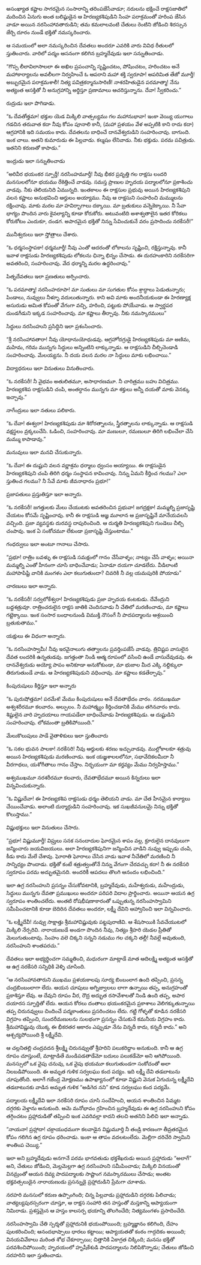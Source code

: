 ﻿అసంఖ్యాత కష్టాల సాగరమైన సంసారాన్ని తరింపజేసేవాడూ; నరులను భక్షించే రాక్షసజాతిలో మదించిన ఏనుగు అంత బలిష్ఠుడైన ఆ హిరణ్యకశిపుడిని సింహ పరాక్రమంతో హరింప జేసిన వాడూ అయిన నరసింహావతారుడిని; తమ కమలాలవంటి చేతులు రెంటిని జోడించి శిరస్సున జేర్చి దూరం నుండే భక్తితో నమస్కరించారు. 

ఆ సమయంలో అలా నమస్కరించిన దేవతలు అందరూ ఎవరికి వారు వివిధ రీతులలో స్తుతించారు. వారిలో పద్మం ఆసనంగా కలిగిన బ్రహ్మదేవుడు ఇలా సన్నుతించాడు. 

“గొప్ప లీలావిలాసాలలా ఈ అఖిల ప్రపంచాన్ని సృష్టించటం, పోషించటం, హరించటం అనే మహాకార్యాలను అవలీలగా నిర్వహించే ఓ ఆపరాని మహా శక్తి స్వరూపా! అపరిమిత తేజో మూర్తీ! అబ్బురమైన పరాక్రమశాలీ! నిత్య పవిత్రకర్మానుసారిణీ! నాశరహితుడైన పరమాత్మా! నేను అత్యంత ఆసక్తితో నీ అనుగ్రహాన్ని అర్థిస్తూ ప్రణామాలు ఆచరిస్తున్నాను. దేవా! స్వీకరించు.” 

రుద్రుడు ఇలా పొగిడాడు. 

“ఓ దేవతోత్తమా! భక్తుల యెడ మిక్కిలి వాత్సల్యము గల మహానుభావా! ఇంకా వెయ్యి యుగాలు గడచిన తరువాత కదా నీవు కోపం పూనాలి కానీ, (మహా ప్రళయం వేళ అప్పటికి కాని రాదు కదా) ఆగ్రహానికి ఇది సమయం కాదు. దేవతలను బాధించే దానవేశ్వరుడిని సంహరించావు. బాగుంది. ఇంక చాలు. అతని కుమారుడు ఈ పిల్లవాడు. కల్మషం లేనివాడు. నీకు భక్తుడు. పరమ పవిత్రుడు. ఇతనిని కరుణతో కాపాడు.” 

ఇంద్రుడు ఇలా సన్నుతించాడు 

“అరివీర భయంకర స్పూర్తీ! నరసింహమూర్తీ! నీవు భీకర ప్రవృత్తి గల రాక్షసు లందరి మనసులలోనూ భయము రేకెత్తించే వాడవు. సమస్త ప్రాణుల హృదయ పద్మాలలోనూ ప్రకాశించు వాడవు. నీకు తెలియనిది ఏమున్నది. ఇంతకాలం ఈ రాక్షసుల ప్రభువు అయిన హిరణ్యకశిపుని వలన కష్టాలు అనుభవించి ఆర్తులం అయ్యాము. నీవు ఆ రాక్షసుని సంహరించి మమ్ములను రక్షించావు. మాకు మరల మా హవిర్భాగాలు దక్కాయి. మా బ్రతుకులు వన్నెకెక్కాయి. నీ సేవా భాగ్యం పొందిన వారు కైవల్యాన్ని కూడా కోరుకోరు. అటువంటిది అశాశ్వతాలైన ఇతర కోరికలు కోరుకోటం ఎందుకూ, దండగ. అపారమైన భక్తితో నిన్ను సేవించుకునే వరం ప్రసాదించు నరకేసరీ!” 

మునీశ్వరులు ఇలా స్తోత్రాలు చేశారు. 

“ఓ ధర్మసంస్థాపకా! ధర్మమూర్తీ! నీవు ఎంతో ఆదరంతో లోకాలను సృష్టించి, రక్షిస్తున్నావు. కానీ ఇవాళ రాక్షసుడు హిరణ్యకశిపుడు లోకలను ఛిన్నా భిన్నం చేసాడు. ఈ దురహంకారిని నరకేసరిగా అవతరించి, సంహరించావు. వేద ధర్మాన్ని మరల ఉద్ధరించావు.” 

పితృదేవతలు ఇలా ప్రణతులు అర్పించారు. 

“ఓ పరమాత్మా! నరసింహరూపా! మా సుతులు మా సుగతుల కోసం శ్రాద్ధాలు పెడుతున్నారు; పిండాలు, నువ్వులు నీళ్ళూ వదులుతున్నారు. కాని అవి మాకు అందనీయకుండా ఈ హిరణ్యాక్ష అసురుడు అమిత కోపంతో వేగంగా వచ్చి, హరించి, పట్టుకు పోయేవాడు. ఆ స్వార్థపర దుండగీడుని ఇక్కడ సంహరించావు. మా కష్టాలు తీర్చావు. నీకు నమస్కారములు” 

సిద్ధులు నరసింహుని ప్రసిద్ధిని ఇలా ప్రశంసించారు. 

“శ్రీ నరసింహావతారా! నీవు యోధానుయోధుడవు. ఆగ్రహోదగ్రుడై హిరణ్యకశిపుడు మా అణిమ, మహిమ, గరిమ మున్నగు సిద్ధులు అన్నింటిని లాక్కున్నాడు. ఆ రాక్షసుడిని చీల్చిచెండాడి సంహరించావు. మేలయ్యను. నీ దయ వలన మరల నా సిద్ధులు మాకు లభించాయి.” 

విద్యాధరులు ఇలా వినుతులు వినుతించారు. 

“ఓ నరకేసరీ! నీ వైభవం అతులితమూ, అసాధారణమూ. నీ చారిత్రము బహు విచిత్రము. హిరణ్యకశిప రాక్షసుడిని చంపి, అంతర్ధానం మున్నగు మా శక్తులు అన్నీ దయతో మాకు వెనక్కు ఇచ్చావు.” 

నాగేంద్రులు ఇలా నతులు పలికారు. 

“ఓ దేవా! ఈశ్వరా! హిరణ్యకశిపుడు మా శిరోరత్నాలను, స్త్రీరత్నాలను లాక్కున్నాడు. ఆ రాక్షసుడి వక్షస్థలం వ్రక్కలుచేసి. ఓడించి, సంహరించావు. మా మణులూ, రమణులూ తిరిగి లభించేలా చేసి మమ్ము కాపాడావు.” 

మనువులు ఇలా మనవి చేసుకున్నారు. 

“ఓ దేవా! ఈ దుష్టుని వలన వర్ణాశ్రమ ధర్మాలు ధ్వంసం అయ్యాయి. ఈ రాక్షసుడైన హిరణ్యకశిపుని చంపి తిరిగి ధర్మం సంస్థాపన కావించావు. నిన్ను ఏమని కీర్తించ గలము? ఎలా స్తుతించ గలము? నీ సేవే మాకు జీవనాధారం ప్రభూ!” 

ప్రజాపతులు ప్రస్తుతిస్తూ ఇలా అన్నారు. 

“ఓ నరకేసరీ! జగత్తులకు మేలు చేయుటకు అవతరించిన ప్రభువా! జగద్రక్షకా! మమ్మల్ని ప్రజాసృష్టి చేయటం కోసమే సృష్టించావు. కానీ ఈ రాక్షసుడి ఆజ్ఞ మూలాన ఆ ప్రజాసృష్టినే మానేయవలసి వచ్చింది. ప్రజా వ్యవస్థకు దురవస్థ దాపురించింది. ఆ దుర్మతి హిరణ్యకశిపుని గుండెలు చీల్చి చంపావు. ఇంక ఏ సంకోచమూ లేకుండా ప్రజాసృష్టి చేస్తుంటాము.” 

గంధర్వులు ఇలా అంటూ గానాలు చేసారు. 

“ప్రభూ! రాత్రిం బవళ్ళు ఈ రాక్షసుడి సమక్షంలో గానం చేసేవాళ్ళం; నాట్యం చేసే వాళ్ళం; అయినా మమ్మల్ని ఎంతో హీనంగా చూసి బాధించేవాడు; ఏనాడూ దయగా చూడలేదు. వీడిలాంటి మహాపాపిష్టి వానికి మంగళం ఎలా కలుగుతుందా? చివరికి నీ వల్ల యమపురికి పోయాడు” 

చారణులు ఇలా అన్నారు. 

“ఓ నరకేసరీ! సర్వలోకేశ్వరా! హిరణ్యకశిపుడు ప్రజా హృదయ కంటకుడు. దేవేంద్రుని బద్దశత్రువూ. రాత్రించరులైన రాక్షస జాతికి చెందినవాడు నీ చేతిలో మరణించాడు, మా కష్టాలు గట్టెక్కాయి. ఇంక సంసార బంధాలనుండి విముక్తి నొసంగే నీ పాదపద్మాలను ఆశ్రయించి బ్రతుకుతాము.” 

యక్షులు ఈ విధంగా అన్నారు. 

“ఓ నరసింహస్వామీ! నీవు ఇరవైనాలుగు తత్వాలను ప్రవర్తింపజేసే వాడవు. త్రివిష్టప వాసులైన దేవత లందరికి ఉన్నతుడవు. జగత్తంతా నిండి ఆత్మ రూపంలో వసించి ఉండే వాసుదేవుడవు. ఈ దానవేశ్వరుడు అయ్యో పాపం అనికూడా అనుకోకుండా, మా భుజాల మీద ఎక్కి నల్దిక్కులా తిరుగుతుండే వాడు. ఆ హిరణ్యకశిపుడుని వధించావు. మా కష్టాలు కడతేర్చావు.” 

కింపురుషులు కీర్తిస్తూ ఇలా అన్నారు 

“ఓ పురుషోత్తమా! పరమేశ! మేము కింపురుషులు అనే దేవతాభేదం వారం. నరముఖమూ అశ్వశరీరమూ కలవారం. అల్పులం. నీ మహాత్మ్యం కీర్తించడానికి మేము తగినవారం కాదు. శిష్టులైన వారి హృదయాలు గాయపడేలా బాధించేవాడు హిరణ్యకశిపుడు. ఆ దుష్టుడిని సంహరించావు. లోకమంతా బ్రతికిపోయింది.” 

మేలుకొలుపులు పాడే వైతాళికులు ఇలా స్తుతించారు 

“ఓ సకల భువన పాలకా! నరకేసరి! నీవు ఆర్తులకు శరణు ఇచ్చువాడవు. ముల్లోకాలకూ శత్రువు అయిన హిరణ్యకశిపుడు మరణించాడు. ఇంక యజ్ఞశాలలలోనూ, సభావేదికలమీదా నీ వీరగాథలు, యశోగీతాలు గానం చేస్తాం. నిర్భయంగా మా కర్తవ్యం మేము నిర్వహిస్తాము.” 

అశ్వముఖమూ నరశరీరమూ కలవారు, దేవతాభేదమూ అయిన కిన్నరులు ఇలా విన్నవించుకున్నారు. 

“ఓ విష్ణుదేవా! ఈ హిరణ్యకశిప రాక్షసుడు ధర్మం తెలియని వాడు. మా చేత హీనమైన కార్యాలు చేయించేవాడు. అలాంటి దుర్మార్గుడిని సంహరించావు. ఇక సుఖజీవనులమై నిన్ను భక్తితో కొలుస్తాము.” 

విష్ణుభక్తులు ఇలా వినుతులు చేసారు. 

“ప్రభూ! విష్ణుమూర్తీ! విప్రులు సనక సనందాదుల ఘోరమైన శాపం వల్ల, క్రూరులైన దానవులుగా జన్మించారు జయవిజయులు. అలా హిరణ్యకశిపునిగా జన్మించిన వాడిని నువ్వు ఇప్పుడు చంపి, కీడు కాదు మేలే చేశావు. ఘోరాతి ఘోరాలు చేసిన వాడు ఇవాళ నీచేతిలో మరణించి నీ సాన్నిధ్యం పొందాడు. భక్తితో కంటే శత్రుత్వంతోనే నిన్ను వేగంగా చేరవచ్చు కదా! నీ ఈ నరకేసరి స్వరూపం పరమ అద్భుతమైనది. అందరికీ ఆపదలు తొలగి ఆనందం లభించింది.” 

ఇలా ఉగ్ర నరసింహుని ప్రసన్నం చేసుకోవటానికి, బ్రహ్మదేవుడు, మహేశ్వరుడు, మహేంద్రుడు, సిద్ధులు మున్నగు దేవతా ప్రముఖులు అందరూ పరిపరి విదాల ప్రార్థించారు. అయినా ఆయన ఉగ్ర స్వరూపం శాంతించలేదు. అంతటి రోషభీషణాకారంతో ఒప్పుతున్న నరసింహస్వామిని సమీపించటానికి కూడా బెదిరిన దేవతలు అందరూ, లక్ష్మీ దేవిని ఆహ్వానించి ఇలా విన్నవించారు. 

“ఓ లక్ష్మీదేవీ! నువ్వు సాక్షాత్తు శ్రీమహావిష్ణువుకు పట్టపురాణివి. ఆ శేషసాయికి సేవచేయుటలో మిక్కిలి నేర్పరివి. నారాయణుడే అండగా పొందిన నీవు, నిత్యం శ్రీహరి యెడల ప్రీతితో మెలుగుతుంటావు. సింహం వలె చిక్కని సన్నని నడుము గల చక్కని తల్లీ! నీవల్లే అవుతుంది, నరసింహుని శాంతపరచు.” 

దేవతలు ఇలా అభ్యర్థించగా సమ్మతించి, మధురంగా మాట్లాడే మాత ఆదిలక్ష్మి అత్యంత ఆసక్తితో ఆ ఉగ్ర నరకేసరి సన్నిధికి వెళ్ళి చూసింది. 

“ఆ నరసింహావతారుని ముఖము ప్రళయకాలపు సూర్య బింబంలాగ ఉంది తప్పించి, ప్రసన్న చంద్రబింబంలాగా లేదు. ఆయన చూపులు అగ్నిజ్వాలలు లాగా ఉన్నాయి తప్ప, అనుగ్రహంతో ప్రకాశిస్తూ లేవు. ఆ దేవుని రూపం వీర, రౌద్ర అద్భుత రసావేశాలతో నిండి ఉంది తప్ప, అపార దయారస స్ఫూర్తితో లేదు. ఆయన కోరలు దంతాలు భయంకరమైన ప్రకాశాలు వెలిగక్కుతున్నాయి తప్ప చిరునవ్వులు చిందించే పద్మకాంతులు ప్రసరించటం లేదు. గట్టి గోళ్ళతో కూడిన నరకేసరి విగ్రహం తప్పించి, సుందరీమణులను సులభంగా ప్రసన్నం చేసుకునే కమనీయ విగ్రహం కాదు. శ్రీమహావిష్ణువు యొక్క ఈ భీకరతర ఆకారం ఎప్పుడూ నేను విన్నదీ కాదు, కన్నదీ కాదు.” అని ఆశ్చర్యపోయింది శ్రీ లక్ష్మీదేవి. 

ఆ చల్లనితల్లి చంద్రవదన శ్రీలక్ష్మి చిరునవ్వుతో శ్రీహరిని పలుకరిద్దాం అనుకుంది. కానీ ఆ ఉగ్ర రూపం చూస్తుంటే, మాట్లాడితే మండిపడతాడేమో బదులు పలుకడేమో అని ఆగిపోయింది. మనస్సులో ఒక వైపు చనువు, ఒక వైపు భయమూ కలుగుతుండగా సంకోచంతో అలా నిలబడిపోయింది.
ఈ అమృత గుళిక సర్వలఘు కంద పద్యం. ఇది లక్ష్మీ దేవి తడబాటును చూపుతోంది. అలాగే గజేంద్ర మోక్షణము ఉపాఖ్యానంలో కూడా విష్ణుని వెనుక ఏగుచున్న లక్ష్మీదేవి తడబాటునకు వాడిన అమృత గుళిక “అడిగెద నని” కూడ సర్వలఘు కంద పద్యమే. 

పద్మాలయ లక్ష్మీదేవి ఇలా నరకేసరి రూపం చూసి సందేహించి, ఆయన శాంతించిన పిమ్మట దగ్గరకు వెళ్తాను అనుకుంది. ఆమె మనోభావం గ్రహించిన బ్రహ్మదేవుడు ఈ ఉగ్ర నరసింహుని కోపం తగ్గించటం ప్రహ్లాదుడితో తప్పించి ఇంక ఎవరివల్లా కాదని తలచి అతనిని పిలిచి ఇలా అన్నాడు. 

“నాయనా! ప్రహ్లాదా! చక్రాయుధముగా కలవాడైన విష్ణుమూర్తి నీ తండ్రి కారణంగా తీవ్రతరమైన కోపం గలిగిన ఉగ్ర రూపం ధరించాడు. ఇంకా ఆ తాపం వదలటంలేదు. మెల్లిగా దరిచేరి స్వామిని శాంతింప చెయ్యి.” 

ఇలా అని బ్రహ్మదేవుడు అనగానే పరమ భాగవతుడు భక్తశేఖరుడు అయిన ప్రహ్లాదుడు “అలాగే” అని, చేతులు జోడించి, మెల్లమెల్లగా ఉగ్ర నరసింహుని సమీపించాడు; మిక్కిలి వినయంతో వినమ్రంతో ఆయన దివ్య పాదపద్మాలకు సాష్టాంగ నమస్కారములు చేసాడు; అంతట భక్తవత్సలుడైన నారాయణుడు ప్రసన్నుడై ప్రహ్లాదుడిని ప్రేమగా చూశాడు. 

నరహరి మనసులో కరుణ ఉప్పొంగింది; చిన్న పిల్లవాడు ప్రహ్లాదుడిని దగ్గరకు పిలిచాడు; వాత్యల్యపురస్సరంగా చూస్తూ, ఆ రాక్షస సంహారి తన హస్తంతో మస్తకాన్ని ఆప్యాయంగా నిమిరాడు. ప్రశస్తమైన ఆ హస్తం కాలసర్ప భయాన్ని తొలగించేది; నిత్యమంగళం ప్రసాదించేది. 

నరసింహస్వామి చేతి స్పర్శతో ప్రహ్లాదునికి భయంపోయింది; బ్రహ్మజ్ఞానం కలిగింది, దేహం పులకరించింది; ఆనందభాష్పాలు ధారలు కట్టాయి; ఆప్యాయతతో కంఠం గాద్గదికం అయింది; వినయవివేకాలు మరింత శోభ చేకూర్చాయి; చిత్తానికి ఏకాగ్రత చిక్కింది; మనసు భక్తితో పరవశించిపోయింది; హృదయంలో హృషీకేశుడి పాదపద్మాలను నిలిపికొన్నాడు; చేతులు జోడించి నరహరిని ఇలా స్తుతించాడు. 

